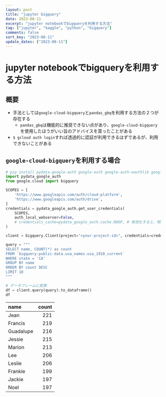 ```yaml
---
layout: post
title: "jupyter bigquery"
date: 2023-08-11
excerpt: "jupyter notebookでbigqueryを利用する方法"
tag: ["jupyter", "kaggle", "python", "bigquery"]
comments: false
sort_key: "2023-08-11"
update_dates: ["2023-08-11"]
---
```


# jupyter notebookでbigqueryを利用する方法

## 概要
 - 手法としては`google-cloud-bigquery`と`pandas_gbq`を利用する方法の２つが存在する
   - `pandas_gbq`は機能的に推奨できない点があり、`google-cloud-bigquery`を使用したほうがいい旨のアドバイスを貰ったことがある
 - `$ gcloud auth login`すれば透過的に認証が利用できるはずであるが、利用できないことがある

## `google-cloud-bigquery`を利用する場合

```python
# pip install pydata-google-auth google-auth google-auth-oauthlib google-auth-httplib2 google-api-python-client google-cloud-bigquery 
import pydata_google_auth
from google.cloud import bigquery

SCOPES = [
    'https://www.googleapis.com/auth/cloud-platform',
    'https://www.googleapis.com/auth/drive',
]
credentials = pydata_google_auth.get_user_credentials(
    SCOPES,
    auth_local_webserver=False,
    # credentials_cache=pydata_google_auth.cache.NOOP, # 有効化すると、明示的にキャッシュを使用しない
)

client = bigquery.Client(project="<your-project-id>", credentials=credentials)

query = """
SELECT name, COUNT(*) as count
FROM `bigquery-public-data.usa_names.usa_1910_current`
WHERE state = 'CA'
GROUP BY name
ORDER BY count DESC
LIMIT 10
"""

# データフレームに変換
df = client.query(query).to_dataframe()
df
```

| name      |   count |
|:----------|--------:|
| Jean      |     221 |
| Francis   |     219 |
| Guadalupe |     216 |
| Jessie    |     215 |
| Marion    |     213 |
| Lee       |     206 |
| Leslie    |     206 |
| Frankie   |     199 |
| Jackie    |     197 |
| Noel      |     197 |
